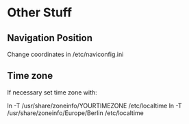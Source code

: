 # Other Stuff

## Navigation Position 

Change coordinates in /etc/naviconfig.ini

## Time zone

If necessary set time zone with:

ln -T /usr/share/zoneinfo/YOURTIMEZONE /etc/localtime
ln -T /usr/share/zoneinfo/Europe/Berlin /etc/localtime
